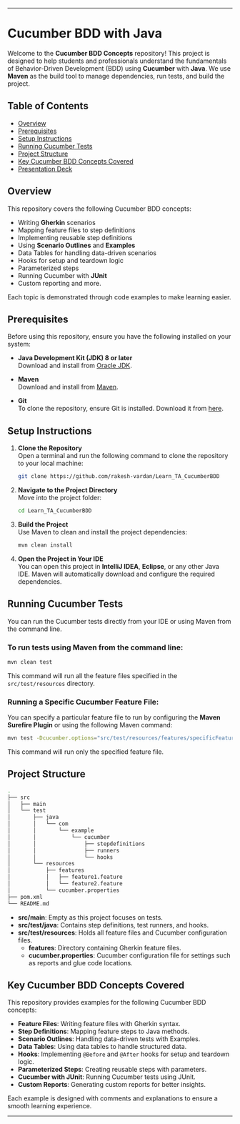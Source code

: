 
---

# Cucumber BDD with Java

Welcome to the **Cucumber BDD Concepts** repository! This project is designed to help students and professionals understand the fundamentals of Behavior-Driven Development (BDD) using **Cucumber** with **Java**. We use **Maven** as the build tool to manage dependencies, run tests, and build the project.

## Table of Contents

- [Overview](#overview)
- [Prerequisites](#prerequisites)
- [Setup Instructions](#setup-instructions)
- [Running Cucumber Tests](#running-cucumber-tests)
- [Project Structure](#project-structure)
- [Key Cucumber BDD Concepts Covered](#key-cucumber-bdd-concepts-covered)
- [Presentation Deck](CucumberDeck.pdf)

## Overview

This repository covers the following Cucumber BDD concepts:
- Writing **Gherkin** scenarios
- Mapping feature files to step definitions
- Implementing reusable step definitions
- Using **Scenario Outlines** and **Examples**
- Data Tables for handling data-driven scenarios
- Hooks for setup and teardown logic
- Parameterized steps
- Running Cucumber with **JUnit**
- Custom reporting and more.

Each topic is demonstrated through code examples to make learning easier.

## Prerequisites

Before using this repository, ensure you have the following installed on your system:

- **Java Development Kit (JDK) 8 or later**  
  Download and install from [Oracle JDK](https://www.oracle.com/java/technologies/javase-downloads.html).

- **Maven**  
  Download and install from [Maven](https://maven.apache.org/install.html).

- **Git**  
  To clone the repository, ensure Git is installed. Download it from [here](https://git-scm.com/downloads).

## Setup Instructions

1. **Clone the Repository**  
   Open a terminal and run the following command to clone the repository to your local machine:
   ```bash
   git clone https://github.com/rakesh-vardan/Learn_TA_CucumberBDD
   ```

2. **Navigate to the Project Directory**  
   Move into the project folder:
   ```bash
   cd Learn_TA_CucumberBDD
   ```

3. **Build the Project**  
   Use Maven to clean and install the project dependencies:
   ```bash
   mvn clean install
   ```

4. **Open the Project in Your IDE**  
   You can open this project in **IntelliJ IDEA**, **Eclipse**, or any other Java IDE. Maven will automatically download and configure the required dependencies.

## Running Cucumber Tests

You can run the Cucumber tests directly from your IDE or using Maven from the command line.

### To run tests using Maven from the command line:

```bash
mvn clean test
```

This command will run all the feature files specified in the `src/test/resources` directory.

### Running a Specific Cucumber Feature File:

You can specify a particular feature file to run by configuring the **Maven Surefire Plugin** or using the following Maven command:

```bash
mvn test -Dcucumber.options="src/test/resources/features/specificFeature.feature"
```

This command will run only the specified feature file.

## Project Structure

```bash
.
├── src
│   ├── main
│   └── test
│       ├── java
│       │   └── com
│       │       └── example
│       │           └── cucumber
│       │               ├── stepdefinitions
│       │               ├── runners
│       │               └── hooks
│       └── resources
│           ├── features
│           │   ├── feature1.feature
│           │   └── feature2.feature
│           └── cucumber.properties
├── pom.xml
└── README.md
```

- **src/main**: Empty as this project focuses on tests.
- **src/test/java**: Contains step definitions, test runners, and hooks.
- **src/test/resources**: Holds all feature files and Cucumber configuration files.
    - **features**: Directory containing Gherkin feature files.
    - **cucumber.properties**: Cucumber configuration file for settings such as reports and glue code locations.

## Key Cucumber BDD Concepts Covered

This repository provides examples for the following Cucumber BDD concepts:

- **Feature Files**: Writing feature files with Gherkin syntax.
- **Step Definitions**: Mapping feature steps to Java methods.
- **Scenario Outlines**: Handling data-driven tests with Examples.
- **Data Tables**: Using data tables to handle structured data.
- **Hooks**: Implementing `@Before` and `@After` hooks for setup and teardown logic.
- **Parameterized Steps**: Creating reusable steps with parameters.
- **Cucumber with JUnit**: Running Cucumber tests using JUnit.
- **Custom Reports**: Generating custom reports for better insights.

Each example is designed with comments and explanations to ensure a smooth learning experience.

---
